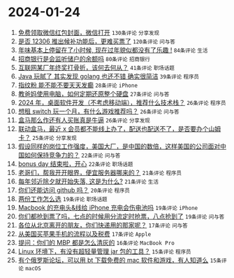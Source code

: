 # 2024-01-24

1. [免费领取微信红包封面，微信打开](https://www.v2ex.com/t/1011071) `130条评论` `分享发现`
1. [是否 12306 推出候补功能后，更难买票了](https://www.v2ex.com/t/1011171) `120条评论` `问与答`
1. [年味基本上停留在了小时候, 现在过年貌似都没有了乐趣 !](https://www.v2ex.com/t/1011064) `84条评论` `生活`
1. [招商银行是会监听储户的余额吗](https://www.v2ex.com/t/1011106) `80条评论` `招商银行`
1. [互联网某厂年终奖打骨折，该何去何从？](https://www.v2ex.com/t/1011112) `41条评论` `职场话题`
1. [Java 玩腻了 其实发现 golang 也还不错 确实很简洁](https://www.v2ex.com/t/1011186) `39条评论` `程序员`
1. [指纹粉 能不能不要天天发癫](https://www.v2ex.com/t/1011133) `28条评论` `iPhone`
1. [教爸妈使用电脑，如何定期还原整个硬盘](https://www.v2ex.com/t/1011250) `27条评论` `问与答`
1. [2024 年，桌面软件开发（不考虑移动端），推荐什么技术栈？](https://www.v2ex.com/t/1011141) `26条评论` `程序员`
1. [想租 switch 玩一个月，有什么游戏推荐吗？](https://www.v2ex.com/t/1011117) `26条评论` `问与答`
1. [盒马那么作还有人买账真是牛逼](https://www.v2ex.com/t/1011062) `26条评论` `分享发现`
1. [联动盒马，最近 x 会员都不能线上办了，配送也配送不了，是否要办个山姆卡？](https://www.v2ex.com/t/1011082) `25条评论` `分享发现`
1. [假设同样的岗位工作强度，美国大厂，是中国的数倍，这样美国的公司面对中国如何保持竞争力的？](https://www.v2ex.com/t/1011272) `22条评论` `问与答`
1. [bonus day 结束啦，开心](https://www.v2ex.com/t/1011081) `22条评论` `职场话题`
1. [老哥们，帮我开开眼界，便宜服务器哪来的？](https://www.v2ex.com/t/1011148) `21条评论` `程序员`
1. [每年邻近除夕就开始失落, 这是为什么?](https://www.v2ex.com/t/1011091) `21条评论` `生活`
1. [你们还能访问 github 吗？](https://www.v2ex.com/t/1011078) `20条评论` `程序员`
1. [两份工作怎么选](https://www.v2ex.com/t/1011176) `19条评论` `职场话题`
1. [Macbook 的充电头&线给 iPhone 充电会伤电池吗](https://www.v2ex.com/t/1011163) `19条评论` `iPhone`
1. [你们都抢到票了吗，七点的时候用分流定时抢票，八点抢到了](https://www.v2ex.com/t/1011061) `19条评论` `问与答`
1. [各位从北京离开的朋友，你们快递用的那家呢？](https://www.v2ex.com/t/1011228) `17条评论` `问与答`
1. [从美国买苹果手机的流程以及税费](https://www.v2ex.com/t/1011063) `17条评论` `Apple`
1. [提问：你们的 MBP 都是怎么清灰的](https://www.v2ex.com/t/1011164) `16条评论` `MacBook Pro`
1. [Linux 环境下，有没有超轻量管理 jar 包的工具？](https://www.v2ex.com/t/1011233) `15条评论` `程序员`
1. [有个俄罗斯论坛，可以用 bt 下载免费的 mac 软件和游戏，有人知道么](https://www.v2ex.com/t/1011122) `15条评论` `macOS`
